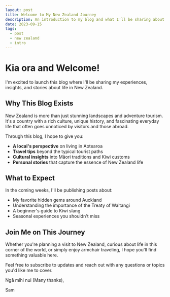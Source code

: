 ```yaml
---
layout: post
title: Welcome to My New Zealand Journey
description: An introduction to my blog and what I'll be sharing about life in Aotearoa
date: 2023-09-15
tags: 
  - post
  - new zealand
  - intro
---
```

# Kia ora and Welcome!

I'm excited to launch this blog where I'll be sharing my experiences, insights, and stories about life in New Zealand.

## Why This Blog Exists

New Zealand is more than just stunning landscapes and adventure tourism. It's a country with a rich culture, unique history, and fascinating everyday life that often goes unnoticed by visitors and those abroad.

Through this blog, I hope to give you:

- **A local's perspective** on living in Aotearoa
- **Travel tips** beyond the typical tourist paths
- **Cultural insights** into Māori traditions and Kiwi customs
- **Personal stories** that capture the essence of New Zealand life

## What to Expect

In the coming weeks, I'll be publishing posts about:

- My favorite hidden gems around Auckland
- Understanding the importance of the Treaty of Waitangi
- A beginner's guide to Kiwi slang
- Seasonal experiences you shouldn't miss

## Join Me on This Journey

Whether you're planning a visit to New Zealand, curious about life in this corner of the world, or simply enjoy armchair traveling, I hope you'll find something valuable here.

Feel free to subscribe to updates and reach out with any questions or topics you'd like me to cover.

Ngā mihi nui (Many thanks),

Sam
